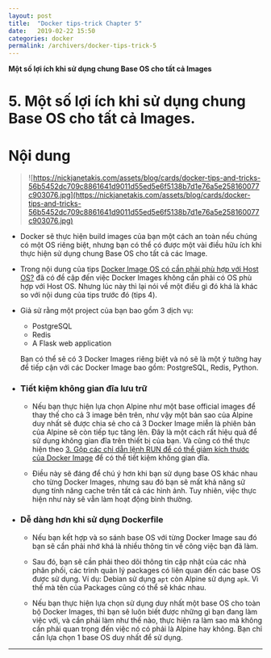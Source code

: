 ```yaml
---
layout: post
title:  "Docker tips-trick Chapter 5"
date:   2019-02-22 15:50
categories: docker
permalink: /archivers/docker-tips-trick-5
---
```


**Một số lợi ích khi sử dụng chung Base OS cho tất cả Images**

# 5. Một số lợi ích khi sử dụng chung Base OS cho tất cả Images.

# <a name="content">Nội dung</a>

> ![https://nickjanetakis.com/assets/blog/cards/docker-tips-and-tricks-56b5452dc709c8861641d9011d55ed5e6f5138b7d1e76a5e258160077c903076.jpg](https://nickjanetakis.com/assets/blog/cards/docker-tips-and-tricks-56b5452dc709c8861641d9011d55ed5e6f5138b7d1e76a5e258160077c903076.jpg)

- Docker sẽ thực hiện build images của bạn một cách an toàn nếu chúng có một OS riêng biệt, nhưng bạn có thể có được một vài điều hữu ích khi thực hiện sử dụng chung Base OS cho tất cả các Image.

- Trong nội dung của tips [Docker Image OS có cần phải phù hợp với Host OS?](docker-tips-math-os.md) đã có đề cập đến việc Docker Images không cần phải có OS phù hợp với Host OS. Nhưng lúc này thì lại nói về một điều gì đó khá là khác so với nội dung của tips trước đó (tips 4).

- Giả sử rằng một project của bạn bao gồm 3 dịch vụ:

    + PostgreSQL
    + Redis
    + A Flask web application

    Bạn có thể sẽ có 3 Docker Images riêng biệt và nó sẽ là một ý tưởng hay để tiếp cận với các Docker Image bao gồm: PostgreSQL, Redis, Python.

- ### Tiết kiệm không gian đĩa lưu trữ

    - Nếu bạn thực hiện lựa chọn Alpine như một base official images để thay thế cho cả 3 image bên trên, như vậy một bản sao của Alpine duy nhất sẽ được chia sẻ cho cả 3 Docker Image miễn là phiên bản của Alpine sẽ còn tiếp tục tăng lên. Đây là một cách rất hiệu quả để sử dụng không gian đĩa trên thiết bị của bạn. Và cũng có thể thực hiện theo [3. Gộp các chỉ dẫn lệnh RUN để có thể giảm kích thước của Docker Image](docker-dockerfile-chain-everything.md) để có thể tiết kiệm không gian đĩa.

    - Điều này sẽ đáng để chú ý hơn khi bạn sử dụng base OS khác nhau cho từng Docker Images, nhưng sau đó bạn sẽ mất khả năng sử dụng tính năng cache trên tất cả các hình ảnh. Tuy nhiên, việc thực hiện như này sẽ vẫn làm hoạt động bình thường.

- ### Dễ dàng hơn khi sử dụng Dockerfile

    - Nếu bạn kết hợp và so sánh base OS với từng Docker Image sau đó bạn sẽ cần phải nhớ khá là nhiều thông tin về công việc bạn đã làm.

    - Sau đó, bạn sẽ cần phải theo dõi thông tin cập nhật của các nhà phân phối, các trình quản lý packages có liên quan đến các base OS được sử dụng. Ví dụ: Debian sử dụng `apt` còn Alpine sử dụng `apk`. Vì thế mà tên của Packages cũng có thể sẽ khác nhau.

    - Nếu bạn thực hiện lựa chọn sử dụng duy nhất một base OS cho toàn bộ Docker Images, thì bạn sẽ luôn biết được những gì bạn đang làm việc với, và cần phải làm như thế nào, thực hiện ra làm sao mà không cần phải quan trọng đến việc nó có phải là Alpine hay không. Bạn chỉ cần lựa chọn 1 base OS duy nhất để sử dụng.

____
